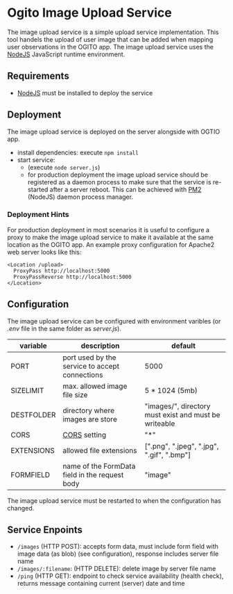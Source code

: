 # Ogito Image Upload Service
The image upload service is a simple upload service implementation. This tool handels the upload of user image that can be added when mapping user observations in the OGITO app.
The image upload service uses the [NodeJS](https://nodejs.org/en) JavaScript runtime environment.
## Requirements
- [NodeJS](https://nodejs.org/en) must be installed to deploy the service
## Deployment
The image upload service is deployed on the server alongside with OGTIO app.
- install dependencies: execute `npm install`
- start service:
  - (execute `node server.js`)
  - for production deployment the image upload service should be registered as a daemon process to make sure that the service is re-started after a server reboot. This can be achieved with [PM2](https://pm2.keymetrics.io/) (NodeJS) daemon process manager.
### Deployment Hints
For production deployment in most scenarios it is useful to configure a proxy to make the image upload service to make it available at the same location as the OGITO app.
An example proxy configuration for Apache2 web server looks like this:
```
<Location /upload>
  ProxyPass http://localhost:5000
  ProxyPassReverse http://localhost:5000
</Location>
```
## Configuration
The image upload service can be configured with environment varibles (or _.env_ file in the same folder as _server.js_).  

| variable  | description  |  default |
|---|---|---|
| PORT  | port used by the service to accept connections  |  5000 |
|  SIZELIMIT  | max. allowed image file size  | 5 * 1024 (5mb)  |
| DESTFOLDER | directory where images are store | "images/", directory must exist and must be writeable | ||
| CORS | [CORS](https://developer.mozilla.org/en-US/docs/Web/HTTP/CORS) setting | "*"|
| EXTENSIONS | allowed file extensions | [".png", ".jpeg", ".jpg", ".gif", ".bmp"] |
|  FORMFIELD  |  name of the FormData field in the request body | "image"  |  

The image upload service must be restarted to when the configuration has changed.

## Service Enpoints
- `/images` (HTTP POST): accepts form data, must include form field with image data (as blob) (see configuration), response includes server file name
-  `/images/:filename`: (HTTP DELETE): delete image by server file name
-  `/ping` (HTTP GET): endpoint to check service availability (health check), returns message containing current (server) date and time
